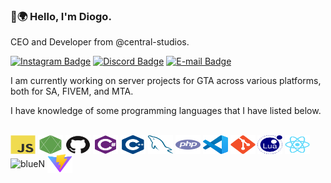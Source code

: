 ### 👋🌍 Hello, I'm Diogo.

CEO and Developer from @central-studios.

[![Instagram Badge](https://img.shields.io/badge/-@igdiogo-00875f?style=for-the-badge&labelColor=greyf&logo=instagram&logoColor=white&link=https://instagram.com/igdiogo)](https://instagram.com/igdiogo) 
[![Discord Badge](https://img.shields.io/badge/-.blueN-00875f?style=for-the-badge&labelColor=00875f&logo=discord&logoColor=white&link=https://discord.com/users/871095722844495893)](https://discord.com/users/871095722844495893) 
[![E-mail Badge](https://img.shields.io/badge/-diogodev@icloud.com-00875f?style=for-the-badge&labelColor=00875f&logo=gmail&logoColor=white&link=mailto:diogodev@icloud.com)](mailto:diogodev@icloud.com) 

I am currently working on server projects for GTA across various platforms, both for SA, FIVEM, and MTA.

I have knowledge of some programming languages ​​that I have listed below.

<div style="display: inline_block"><br>
  <img align="center" alt="blueN" height="30" width="40" src="https://raw.githubusercontent.com/devicons/devicon/master/icons/javascript/javascript-original.svg">
  <img align="center" alt="blueN" height="30" width="40" src="https://raw.githubusercontent.com/devicons/devicon/master/icons/nodejs/nodejs-plain.svg">
  <img align="center" alt="blueN" height="30" width="40" src="https://raw.githubusercontent.com/devicons/devicon/master/icons/github/github-original.svg">
  <img align="center" alt="blueN" height="30" width="40" src="https://raw.githubusercontent.com/devicons/devicon/master/icons/csharp/csharp-plain.svg">
  <img align="center" alt="blueN" height="30" width="40" src="https://github.com/devicons/devicon/blob/master/icons/cplusplus/cplusplus-plain.svg">
  <img align="center" alt="blueN" height="30" width="40" src="https://github.com/devicons/devicon/blob/master/icons/mysql/mysql-original.svg">
  <img align="center" alt="blueN" height="30" width="40" src="https://github.com/devicons/devicon/blob/master/icons/php/php-plain.svg">
  <img align="center" alt="blueN" height="30" width="40" src="https://github.com/devicons/devicon/blob/master/icons/vscode/vscode-original.svg">
  <img align="center" alt="blueN" height="30" width="40" src="https://github.com/devicons/devicon/blob/master/icons/git/git-plain.svg">
  <img align="center" alt="blueN" height="30" width="40" src="https://github.com/devicons/devicon/blob/master/icons/lua/lua-plain.svg">
  <img align="center" alt="blueN" height="30" width="40" src="https://github.com/devicons/devicon/blob/master/icons/react/react-original.svg">
  <img align="center" alt="blueN" height="30" width="40" src="https://i.imgur.com/VJLHjfM.png">
  <img align="center" alt="blueN" height="30" width="40" src="https://github.com/devicons/devicon/blob/master/icons/vitejs/vitejs-original.svg">
</div>
